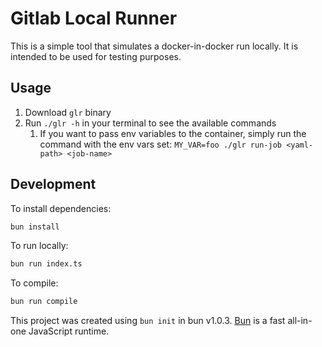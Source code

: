 # Gitlab Local Runner

This is a simple tool that simulates a docker-in-docker run locally. It is intended to be used for testing purposes.

## Usage
1. Download `glr` binary
1. Run `./glr -h` in your terminal to see the available commands
   1. If you want to pass env variables to the container, 
      simply run the command with the env vars set: `MY_VAR=foo ./glr run-job <yaml-path> <job-name>` 

## Development

To install dependencies:

```bash
bun install
```

To run locally:

```bash
bun run index.ts
```

To compile:

```bash
bun run compile
```

This project was created using `bun init` in bun v1.0.3. [Bun](https://bun.sh) is a fast all-in-one JavaScript runtime.
